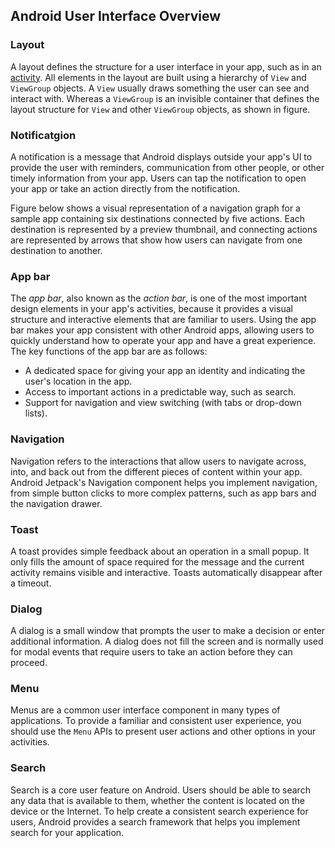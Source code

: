 ## Android User Interface Overview

### Layout

A layout defines the structure for a user interface in your app, such as in an [activity](https://developer.android.com/guide/components/activities). All elements in the layout are built using a hierarchy of `View` and `ViewGroup` objects. A `View` usually draws something the user can see and interact with. Whereas a `ViewGroup` is an invisible container that defines the layout structure for `View` and other `ViewGroup` objects, as shown in figure.





### Notificatgion

A notification is a message that Android displays outside your app's UI to provide the user with reminders, communication from other people, or other timely information from your app. Users can tap the notification to open your app or take an action directly from the notification.

Figure below shows a visual representation of a navigation graph for a sample app containing six destinations connected by five actions. Each destination is represented by a preview thumbnail, and connecting actions are represented by arrows that show how users can navigate from one destination to another.





### App bar

The *app bar*, also known as the *action bar*, is one of the most important design elements in your app's activities, because it provides a visual structure and interactive elements that are familiar to users. Using the app bar makes your app consistent with other Android apps, allowing users to quickly understand how to operate your app and have a great experience. The key functions of the app bar are as follows:

- A dedicated space for giving your app an identity and indicating the user's location in the app.
- Access to important actions in a predictable way, such as search.
- Support for navigation and view switching (with tabs or drop-down lists).





### Navigation

Navigation refers to the interactions that allow users to navigate across, into, and back out from the different pieces of content within your app. Android Jetpack's Navigation component helps you implement navigation, from simple button clicks to more complex patterns, such as app bars and the navigation drawer.





### Toast

A toast provides simple feedback about an operation in a small popup. It only fills the amount of space required for the message and the current activity remains visible and interactive. Toasts automatically disappear after a timeout.





### Dialog

A dialog is a small window that prompts the user to make a decision or enter additional information. A dialog does not fill the screen and is normally used for modal events that require users to take an action before they can proceed.





### Menu

Menus are a common user interface component in many types of applications. To provide a familiar and consistent user experience, you should use the `Menu` APIs to present user actions and other options in your activities.





### Search

Search is a core user feature on Android. Users should be able to search any data that is available to them, whether the content is located on the device or the Internet. To help create a consistent search experience for users, Android provides a search framework that helps you implement search for your application.



